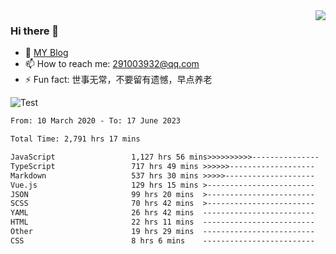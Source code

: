 <img align='right' src='https://github-readme-stats.vercel.app/api?username=niaogege&show_icons=true&theme=radical'/>

### Hi there 👋

- 🌱 [MY Blog](https://bythewayer.com/)
- 📫 How to reach me: 291003932@qq.com
- ⚡ Fun fact:  世事无常，不要留有遗憾，早点养老

![Test](https://github-readme-stats.vercel.app/api/top-langs/?username=niaogege&layout=compact)

<!--START_SECTION:waka-->

```txt
From: 10 March 2020 - To: 17 June 2023

Total Time: 2,791 hrs 17 mins

JavaScript                 1,127 hrs 56 mins>>>>>>>>>>---------------   40.41 %
TypeScript                 717 hrs 49 mins >>>>>>-------------------   25.72 %
Markdown                   537 hrs 30 mins >>>>>--------------------   19.26 %
Vue.js                     129 hrs 15 mins >------------------------   04.63 %
JSON                       99 hrs 20 mins  >------------------------   03.56 %
SCSS                       70 hrs 42 mins  >------------------------   02.53 %
YAML                       26 hrs 42 mins  -------------------------   00.96 %
HTML                       22 hrs 11 mins  -------------------------   00.79 %
Other                      19 hrs 29 mins  -------------------------   00.70 %
CSS                        8 hrs 6 mins    -------------------------   00.29 %
```

<!--END_SECTION:waka-->
